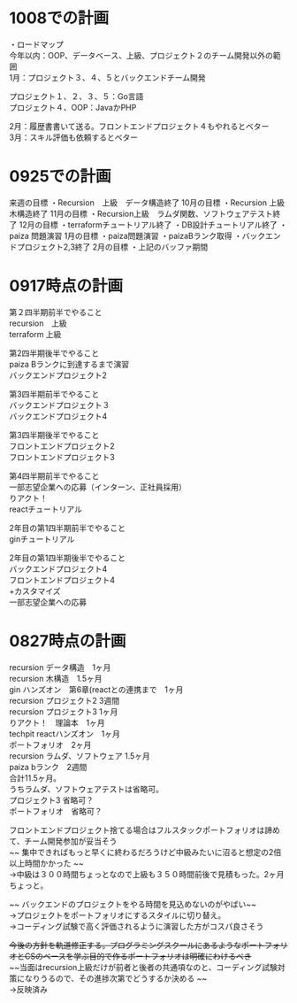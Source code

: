 # 1008での計画
・ロードマップ</br>
今年以内：OOP、データベース、上級、プロジェクト２のチーム開発以外の範囲</br>
1月：プロジェクト３、４、５とバックエンドチーム開発</br>

プロジェクト１、２、３、５：Go言語</br>
プロジェクト４、OOP：JavaかPHP</br>

2月：履歴書書いて送る。フロントエンドプロジェクト４もやれるとベター</br>
3月：スキル評価も依頼するとベター</br>



# 0925での計画
来週の目標
・Recursion　上級　データ構造終了
10月の目標
・Recursion 上級 木構造終了
11月の目標
・Recursion上級　ラムダ関数、ソフトウェアテスト終了
12月の目標
・terraformチュートリアル終了
・DB設計チュートリアル終了
・paiza 問題演習 
1月の目標
・paiza問題演習
・paizaBランク取得
・バックエンドプロジェクト2,3終了
2月の目標
・上記のバッファ期間


# 0917時点の計画
第２四半期前半でやること</br>
recursion　上級</br>
terraform 上級</br>

第2四半期後半でやること</br>
paiza Bランクに到達するまで演習　</br>
バックエンドプロジェクト2</br>

第3四半期前半でやること</br>
バックエンドプロジェクト３</br>
バックエンドプロジェクト4</br>

第3四半期後半でやること</br>
フロントエンドプロジェクト2</br>
フロントエンドプロジェクト3</br>

第4四半期前半でやること</br>
一部志望企業への応募（インターン、正社員採用）</br>
りアクト！</br>
reactチュートリアル</br>

2年目の第1四半期前半でやること</br>
ginチュートリアル</br>

2年目の第1四半期後半でやること</br>
バックエンドプロジェクト4</br>
フロントエンドプロジェクト4</br>
+カスタマイズ</br>
一部志望企業への応募</br>
# 0827時点の計画
recursion データ構造　1ヶ月</br>
recursion 木構造　1.5ヶ月</br>
gin ハンズオン　第6章(reactとの連携まで　1ヶ月</br>
recursion プロジェクト2 3週間</br>
recursion プロジェクト3 1ヶ月</br>
りアクト！　理論本　1ヶ月</br>
techpit reactハンズオン　1ヶ月</br>
ポートフォリオ　2ヶ月</br>
recursion ラムダ、ソフトウェア 1.5ヶ月</br>
paiza bランク　2週間</br>
合計11.5ヶ月。</br>
うちラムダ、ソフトウェアテストは省略可。</br>
プロジェクト3 省略可？</br>
ポートフォリオ　省略可？</br>

フロントエンドプロジェクト捨てる場合はフルスタックポートフォリオは諦めて、チーム開発参加が妥当そう</br>
~~ 集中できればもっと早くに終わるだろうけど中級みたいに沼ると想定の2倍以上時間かかった ~~ </br>
→中級は３００時間ちょっとなので上級も３５０時間前後で見積もった。2ヶ月ちょっと。</br>

~~ バックエンドのプロジェクトをやる時間を見込めないのがやばい~~ </br>
→プロジェクトをポートフォリオにするスタイルに切り替え。</br>
→コーディング試験で高く評価されるように演習した方がコスパ良さそう</br>

~~今後の方針を軌道修正する。プログラミングスクールにあるようなポートフォリオとCSのベースを学ぶ目的で作るポートフォリオは明確にわけるべき~~</br>
~~当面はrecursion上級だけが前者と後者の共通項なのと、コーディング試験対策になりうるので、その進捗次第でどうするか決める ~~</br>
→反映済み
